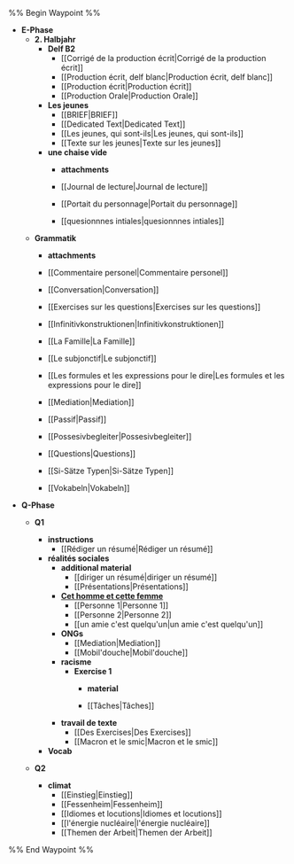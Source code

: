 %% Begin Waypoint %%
- **E-Phase**
	- **2. Halbjahr**
		- **Delf B2**
			- [[Corrigé de la production écrit|Corrigé de la production écrit]]
			- [[Production écrit, delf blanc|Production écrit, delf blanc]]
			- [[Production écrit|Production écrit]]
			- [[Production Orale|Production Orale]]
		- **Les jeunes**
			- [[BRIEF|BRIEF]]
			- [[Dedicated Text|Dedicated Text]]
			- [[Les jeunes, qui sont-ils|Les jeunes, qui sont-ils]]
			- [[Texte sur les jeunes|Texte sur les jeunes]]
		- **une chaise vide**
			- **attachments**

			- [[Journal de lecture|Journal de lecture]]
			- [[Portait du personnage|Portait du personnage]]
			- [[quesionnnes intiales|quesionnnes intiales]]
	- **Grammatik**
		- **attachments**

		- [[Commentaire personel|Commentaire personel]]
		- [[Conversation|Conversation]]
		- [[Exercises sur les questions|Exercises sur les questions]]
		- [[Infinitivkonstruktionen|Infinitivkonstruktionen]]
		- [[La Famille|La Famille]]
		- [[Le subjonctif|Le subjonctif]]
		- [[Les formules et les expressions pour le dire|Les formules et les expressions pour le dire]]
		- [[Mediation|Mediation]]
		- [[Passif|Passif]]
		- [[Possesivbegleiter|Possesivbegleiter]]
		- [[Questions|Questions]]
		- [[Si-Sätze Typen|Si-Sätze Typen]]
		- [[Vokabeln|Vokabeln]]
- **Q-Phase**
	- **Q1**
		- **instructions**
			- [[Rédiger un résumé|Rédiger un résumé]]
		- **réalités sociales**
			- **additional material**
				- [[diriger un résumé|diriger un résumé]]
				- [[Présentations|Présentations]]
			- **[Cet homme et cette femme](./Q-Phase/Q1/r%C3%A9alit%C3%A9s%20sociales/Cet%20homme%20et%20cette%20femme/Cet%20homme%20et%20cette%20femme.md)**
				- [[Personne 1|Personne 1]]
				- [[Personne 2|Personne 2]]
				- [[un amie c'est quelqu'un|un amie c'est quelqu'un]]
			- **ONGs**
				- [[Mediation|Mediation]]
				- [[Mobil'douche|Mobil'douche]]
			- **racisme**
				- **Exercise 1**
					- **material**

					- [[Tâches|Tâches]]
			- **travail de texte**
				- [[Des Exercises|Des Exercises]]
				- [[Macron et le smic|Macron et le smic]]
		- **Vocab**

	- **Q2**
		- **climat**
			- [[Einstieg|Einstieg]]
			- [[Fessenheim|Fessenheim]]
			- [[Idiomes et locutions|Idiomes et locutions]]
			- [[l'énergie nucléaire|l'énergie nucléaire]]
			- [[Themen der Arbeit|Themen der Arbeit]]

%% End Waypoint %%
